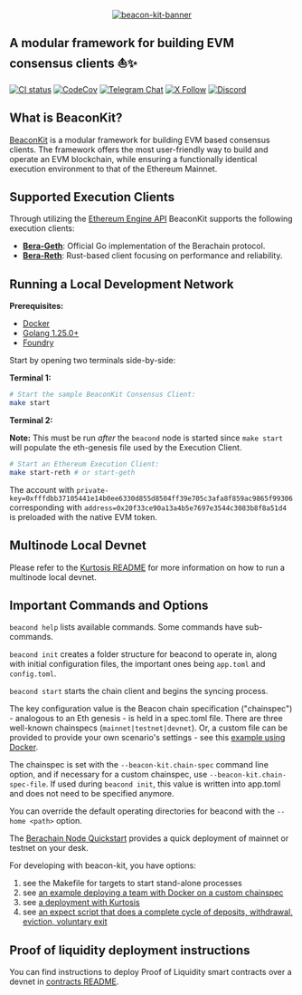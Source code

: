 </br>

<div align="center">
  <a href="https://github.com/berachain/beacon-kit">
    <picture>
      <source media="(prefers-color-scheme: dark)" srcset="https://res.cloudinary.com/duv0g402y/image/upload/v1718034312/BeaconKitBanner.png">
      <img alt="beacon-kit-banner" src="https://res.cloudinary.com/duv0g402y/image/upload/v1718034312/BeaconKitBanner.png" width="auto" height="auto">
    </picture>
  </a>
</div>
<h2 >
  A modular framework for building EVM consensus clients ⛵️✨
</h2>

<div>

[![CI status](https://github.com/berachain/beacon-kit/workflows/pipeline/badge.svg)](https://github.com/berachain/beacon-kit/actions/workflows/pipeline.yml)
[![CodeCov](https://codecov.io/gh/berachain/beacon-kit/graph/badge.svg?token=0l5iJ3ZbzV)](https://codecov.io/gh/berachain/beacon-kit)
[![Telegram Chat](https://img.shields.io/endpoint?color=neon&logo=telegram&label=chat&url=https%3A%2F%2Ftg.sumanjay.workers.dev%2Fbeacon_kit)](https://t.me/beacon_kit)
[![X Follow](https://img.shields.io/twitter/follow/berachain)](https://x.com/berachain)
[![Discord](https://img.shields.io/discord/924442927399313448?label=discord)](https://discord.gg/berachain)

</div>

## What is BeaconKit?

[BeaconKit](https://docs.berachain.com/learn/what-is-beaconkit) is a modular framework for building EVM based consensus clients.
The framework offers the most user-friendly way to build and operate an EVM blockchain, while ensuring a functionally identical execution environment to that of the Ethereum Mainnet.

## Supported Execution Clients

Through utilizing the [Ethereum Engine API](https://github.com/ethereum/execution-apis/blob/main/src/engine)
BeaconKit supports the following execution clients:

- [**Bera-Geth**](https://github.com/berachain/bera-geth): Official Go implementation of the Berachain protocol.
- [**Bera-Reth**](https://github.com/berachain/bera-reth): Rust-based client focusing on performance and reliability.

## Running a Local Development Network

**Prerequisites:**

- [Docker](https://docs.docker.com/engine/install/)
- [Golang 1.25.0+](https://go.dev/doc/install)
- [Foundry](https://book.getfoundry.sh/)

Start by opening two terminals side-by-side:

**Terminal 1:**

```bash
# Start the sample BeaconKit Consensus Client:
make start
```

**Terminal 2:**

**Note:** This must be run *after* the `beacond` node is started since `make start` will populate the
eth-genesis file used by the Execution Client.

```bash
# Start an Ethereum Execution Client:
make start-reth # or start-geth
```

The account with
`private-key=0xfffdbb37105441e14b0ee6330d855d8504ff39e705c3afa8f859ac9865f99306`
corresponding with `address=0x20f33ce90a13a4b5e7697e3544c3083b8f8a51d4` is
preloaded with the native EVM token.

## Multinode Local Devnet

Please refer to the [Kurtosis README](https://github.com/berachain/beacon-kit/blob/main/kurtosis/README.md) for more information on how to run a multinode local devnet.

## Important Commands and Options

`beacond help` lists available commands. Some commands have sub-commands.

`beacond init` creates a folder structure for beacond to operate in, along with initial configuration files, the important ones being `app.toml` and `config.toml`.

`beacond start` starts the chain client and begins the syncing process.

The key configuration value is the Beacon chain specification ("chainspec")  - analogous to an Eth genesis - is held in a spec.toml file. There are three well-known chainspecs (`mainnet|testnet|devnet`).  Or, a custom file can be provided to provide your own scenario's settings - see this [example using Docker](https://docs.berachain.com/nodes/guides/docker-devnet).

The chainspec is set with the `--beacon-kit.chain-spec` command line option, and if necessary for a custom chainspec, use `--beacon-kit.chain-spec-file`.  If used during `beacond init`, this value is written into app.toml and does not need to be specified anymore.

You can override the default operating directories for beacond with the `--home <path>` option.

The [Berachain Node Quickstart](https://docs.berachain.com/nodes/quickstart) provides a quick deployment of mainnet or testnet on your desk. 

For developing with beacon-kit, you have options:
1. see the Makefile for targets to start stand-alone processes
2. see [an example deploying a team with Docker on a custom chainspec](https://docs.berachain.com/nodes/guides/docker-devnet)
3. see [a deployment with Kurtosis](https://docs.berachain.com/nodes/guides/kurtosis)
4. see [an expect script that does a complete cycle of deposits, withdrawal, eviction, voluntary exit](https://github.com/berachain/guides/blob/main/apps/local-docker-devnet/devnet-automation.exp)

## Proof of liquidity deployment instructions

You can find instructions to deploy Proof of Liquidity smart contracts over a devnet in [contracts README](https://github.com/berachain/beacon-kit/blob/main/contracts/docs/PoL_deployment.md).

